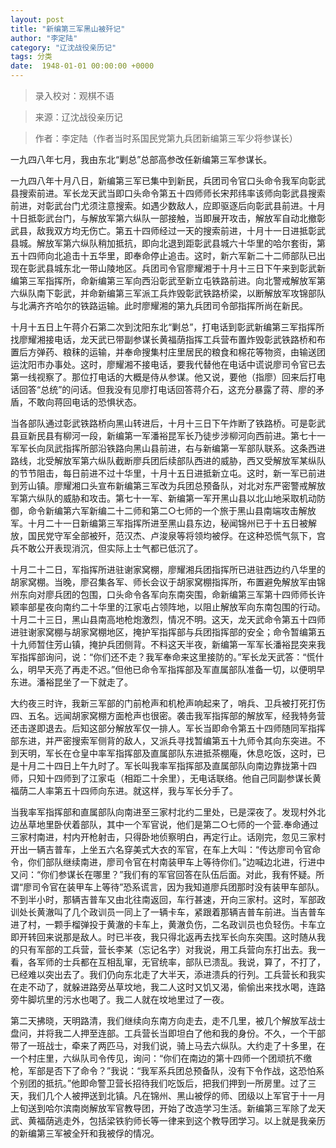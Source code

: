 ```yaml
---
layout: post
title: "新编第三军黑山被歼记"
author: "李定陆"
category: "辽沈战役亲历记"
tags: 分类
date:  1948-01-01 00:00:00 +0000
---
```


> 录入校对：观棋不语

> 来源：辽沈战役亲历记

> 作者：李定陆（作者当时系国民党第九兵团新编第三军少将参谋长）

一九四八年七月，我由东北“剿总”总部高参改任新编第三军参谋长。

一九四八年十月八日，新编第三军已集中到新民，兵团司令官口头命令我军向彰武县搜索前进。军长龙天武当即口头命令第五十四师师长宋邦纬率该师向彰武县搜索前进，对彰武台门尤须注意搜索。如遇少数敌人，应即驱逐后向彰武县前进。十月十日抵彰武台门，与解放军第六纵队一部接触，当即展开攻击，解放军自动北撤彰武县，敌我双方均无伤亡。第五十四师经过一天的搜索前进，十月十一日进抵彰武县城。解放军第六纵队稍加抵抗，即向北退到距彰武县城六十华里的哈尔套街，第五十四师向北追击十五华里，即奉命停止追击。这时，新六军新二十二师部队已出现在彰武县城东北一带山陵地区。兵团司令官廖耀湘于十月十三日下午来到彰武新编第三军指挥所，命新编第三军向西沿彰武至新立屯铁路前进。向北警戒解放军第六纵队南下彰武，并命新编第三军派工兵炸毁彰武铁路桥梁，以断解放军攻锦部队与北满齐齐哈尔的铁路运输。此时廖耀湘的第九兵团司令部指挥所尚在新民。

十月十五日上午蒋介石第二次到沈阳东北“剿总”，打电话到彰武新编第三军指挥所找廖耀湘接电话，龙天武已带副参谋长黄福荫指挥工兵营布置炸毁彰武铁路桥和布置后方弹药、粮秣的运输，并奉命搜集村庄里居民的粮食和棉花等物资，由输送团运沈阳市办事处。这时，廖耀湘不接电话，要我代替他在电话中谎说廖司令官已去第一线视察了。那位打电话的大概是侍从参谋。他又说，要他（指廖）回来后打电话回答“总统”的问话。但我没有见廖打电话回答蒋介石，这充分暴露了蒋、廖的矛盾，不敢向蒋回电话的恐惧状态。

当各部队通过彰武铁路桥向黑山转进后，十月十三日下午炸断了铁路桥。可是彰武县亘新民县有柳河一段，新编第一军潘裕昆军长乃徒步涉柳河向西前进。第七十一军军长向凤武指挥所部沿铁路向黑山县前进，右与新编第一军部队联系。这条西进路线，北受解放军第六纵队截断廖兵团后续部队西进的威胁，西又受解放军某纵队的节节阻击，每日前进不过十华里，十月十五日进抵新立屯。这时，新一军已前进到芳山镇。廖耀湘口头宣布新编第三军改为兵团总预备队，对北对东严密警戒解放军第六纵队的威胁和攻击。第七十一军、新编第一军开黑山县以北山地采取机动防御，命令新编第六军新编二十二师和第二○七师的一个旅于黑山县南端攻击解放军。十月二十一日新编第三军指挥所进至黑山县东边，秘闻锦州已于十五日被解放，国民党守军全部被歼，范汉杰、卢浚泉等将领均被俘。在这种恐慌气氛下，宫兵不敢公开表现消沉，但实际上士气都已低沉了。

十月二十二日，军指挥所进驻谢家窝棚，廖耀湘兵团指挥所已进驻西边约八华里的胡家窝棚。当晚，廖召集各军、师长会议于胡家窝棚指挥所，布置避免解放军由锦州东向对廖兵团的包围，口头命令各军向东南突围，命新编第三军第十四师师长许颖率部星夜向南约二十华里的江家屯占领阵地，以阻止解放军向东南包围的行动。
十月二十三日，黑山县南高地枪炮激烈，情况不明。这天，龙天武命令第五十四师进驻谢家窝棚与胡家窝棚地区，掩护军指挥部与兵团指挥部的安全；命令暂编第五十九师暂住芳山镇，掩护兵团侧背。不料这天半夜，新编第一军军长潘裕昆突来我军指挥部询问，说：“你们还不走？我军奉命来这里接防的。”军长龙天武答：“慌什么，明早天亮了再走不迟。”但他已命令军指挥部及军直属部队准备一切，以便明早东进。潘裕昆坐了一下就走了。

大约夜三时许，我新三军部的门前枪声和机枪声响起来了，哨兵、卫兵被打死打伤四、五名。远闻胡家窝棚方面枪声也很密。袭击我军指挥部的解放军，经我特务营还击遂即退去。后知这部分解放军仅一排人。军长当即命令第五十四师随同军指挥部东进，并严密搜索军侧背的敌人，又派兵寻找暂编第五十九师令其向东突进。不到天明，军长在仓皇中率军指挥部及直属部队东进抵茶棚庵，休息吃饭，这时，已是十月二十四日上午九时了。军长叫我率军指挥部及直属部队向南边靠拢第十四师，只知十四师到了江家屯（相距二十余里），无电话联络。他自己同副参谋长黄福荫二人率第五十四师向东进。就这样，我与军长分手了。

当我率军指挥部和直属部队向南进至三家村北约二里处，已是深夜了。发现村外北边丛草地里卧伏着部队，其中一个军官说，他们是第二○七师的一个营.奉命通过三家村南进，村内开枪射击，只得卧地侦察明白，再定行止。话刚完，忽见三家村开出一辆吉普车，上坐五六名穿美式大衣的军官，在车上大叫：“传达廖司令官命令，你们部队继续南进，廖司令官在村南装甲车上等待你们。”边喊边北进，行进中又问：“你们参谋长在哪里？”我们有的军官回答在队伍后面。对此，我有怀疑。所谓“廖司令官在装甲车上等待”恐系谎言，因为我知道廖兵团那时没有装甲车部队。不到半小时，那辆吉普车又由北往南返回，车行甚速，开向三家村。这时，军部政训处长黄澈叫了几个政训员一同上了一辆卡车，紧跟着那辆吉普车前进。当吉普车进了村，一颗手榴弹投于黄澈的卡车上，黄澈负伤，二名政训员也负轻伤。卡车立即开转回来说那是敌人。时已半夜，我只得北返再去找军长向东突围。这时随从我的只有军部的工兵营，营长李某（忘记名字）对我说，用工兵营向东打出去。我一看，各军师的士兵都在互相乱窜，无官统率，部队已溃乱。我说，算了，不打了，已经难以突出去了。我们仍向东北走了大半天，添进溃兵的行列。工兵营长和我实在走不动了，就躲进路旁丛草坟地，我二人这时又饥又渴，偷偷出来找水喝，连路旁牛脚坑里的污水也喝了。我二人就在坟地里过了一夜。

第二天拂晓，天明路清，我们继续向东南方向走去，走不几里，被几个解放军战士盘问，并将我二人押至连部。工兵营长当即坦白了他和我的身份。不久，一个干部带了一班战士，牵来了两匹马，对我们说，骑上马去六纵队。大约走了十多里，在一个村庄里，六纵队司令传见，询问：“你们在南边的第十四师一个团顽抗不缴枪，军部是否下了命令？”我说：“我军系兵团总预备队，没有下令作战，这恐怕系个别团的抵抗。”他即命警卫营长招待我们吃饭后，把我们押到一所房里。过了三天，我们几个人被押送到北镇。凡在锦州、黑山被俘的师、团级以上军官于十一月上旬送到哈尔滨南岗解放军官教导团，开始了改造学习生活。新编第三军除了龙天武、黄福荫逃走外，包括梁铁豹师长等一律来到这个教导团学习。以上就是我亲历的新编第三军被全歼和我被俘的情况。


